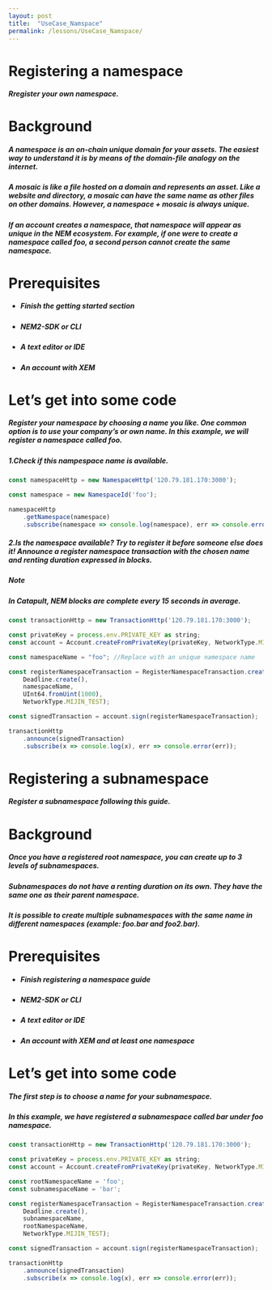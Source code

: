 ```yaml
---
layout: post
title:  "UseCase_Namspace"
permalink: /lessons/UseCase_Namspace/
---
```



# Registering a namespace
##### Rregister your own namespace.

# Background
##### A namespace is an on-chain unique domain for your assets. The easiest way to understand it is by means of the domain-file analogy on the internet.

##### A mosaic is like a file hosted on a domain and represents an asset. Like a website and directory, a mosaic can have the same name as other files on other domains. However, a namespace + mosaic is always unique.

##### If an account creates a namespace, that namespace will appear as unique in the NEM ecosystem. For example, if one were to create a namespace called foo, a second person cannot create the same namespace.

# Prerequisites

- ##### Finish the getting started section
- ##### NEM2-SDK or CLI
- ##### A text editor or IDE
- ##### An account with XEM


# Let’s get into some code

##### Register your namespace by choosing a name you like. One common option is to use your company’s or own name. In this example, we will register a namespace called foo.

##### 1.Check if this nampespace name is available.

```javascript
const namespaceHttp = new NamespaceHttp('120.79.181.170:3000');

const namespace = new NamespaceId('foo');

namespaceHttp
    .getNamespace(namespace)
    .subscribe(namespace => console.log(namespace), err => console.error(err));
```


##### 2.Is the namespace available? Try to register it before someone else does it! Announce a register namespace transaction with the chosen name and renting duration expressed in blocks.

##### **Note**
##### In Catapult, NEM blocks are complete every 15 seconds in average.

```javascript
const transactionHttp = new TransactionHttp('120.79.181.170:3000');

const privateKey = process.env.PRIVATE_KEY as string;
const account = Account.createFromPrivateKey(privateKey, NetworkType.MIJIN_TEST);

const namespaceName = "foo"; //Replace with an unique namespace name

const registerNamespaceTransaction = RegisterNamespaceTransaction.createRootNamespace(
    Deadline.create(),
    namespaceName,
    UInt64.fromUint(1000),
    NetworkType.MIJIN_TEST);

const signedTransaction = account.sign(registerNamespaceTransaction);

transactionHttp
    .announce(signedTransaction)
    .subscribe(x => console.log(x), err => console.error(err));
```




# Registering a subnamespace
##### Register a subnamespace following this guide.

# Background
##### Once you have a registered root namespace, you can create up to 3 levels of subnamespaces.

##### Subnamespaces do not have a renting duration on its own. They have the same one as their parent namespace.

##### It is possible to create multiple subnamespaces with the same name in different namespaces (example: foo.bar and foo2.bar).

# Prerequisites
- ##### Finish registering a namespace guide
- ##### NEM2-SDK or CLI
- ##### A text editor or IDE
- ##### An account with XEM and at least one namespace


# Let’s get into some code
##### The first step is to choose a name for your subnamespace.

##### In this example, we have registered a subnamespace called bar under foo namespace.

```javascript
const transactionHttp = new TransactionHttp('120.79.181.170:3000');

const privateKey = process.env.PRIVATE_KEY as string;
const account = Account.createFromPrivateKey(privateKey, NetworkType.MIJIN_TEST);

const rootNamespaceName = 'foo';
const subnamespaceName = 'bar';

const registerNamespaceTransaction = RegisterNamespaceTransaction.createSubNamespace(
    Deadline.create(),
    subnamespaceName,
    rootNamespaceName,
    NetworkType.MIJIN_TEST);

const signedTransaction = account.sign(registerNamespaceTransaction);

transactionHttp
    .announce(signedTransaction)
    .subscribe(x => console.log(x), err => console.error(err));
```